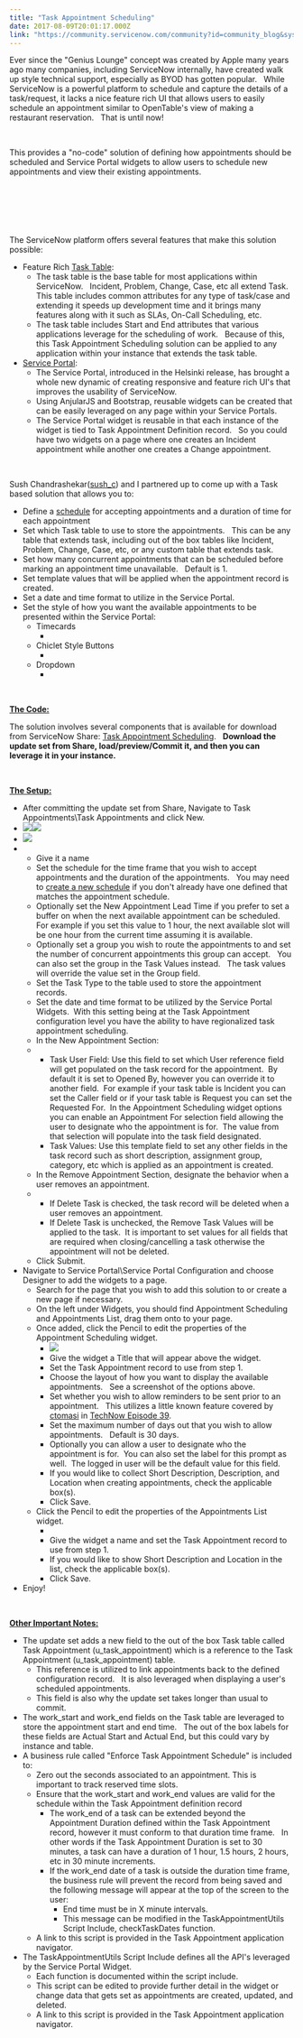 ```yaml
---
title: "Task Appointment Scheduling"
date: 2017-08-09T20:01:17.000Z
link: "https://community.servicenow.com/community?id=community_blog&sys_id=e46e6eaddbd0dbc01dcaf3231f9619ba"
---
```

<p>Ever since the &#34;Genius Lounge&#34; concept was created by Apple many years ago many companies, including ServiceNow internally, have created walk up style technical support, especially as BYOD has gotten popular.   While ServiceNow is a powerful platform to schedule and capture the details of a task/request, it lacks a nice feature rich UI that allows users to easily schedule an appointment similar to OpenTable&#39;s view of making a restaurant reservation.   That is until now!</p>
<p> </p>
<p>This provides a &#34;no-code&#34; solution of defining how appointments should be scheduled and Service Portal widgets to allow users to schedule new appointments and view their existing appointments.</p>
<p> </p>
<p><img class="image-15 jive-image" style="max-width: 1200px; max-height: 900px;" src="5818890adb1413043eb27a9e0f961924.iix" alt="" /></p>
<p><img class="jive-image image-10" style="max-width: 1200px; max-height: 900px;" src="4536858adb10d304b322f4621f961989.iix" alt="" /></p>
<p> </p>
<p>The ServiceNow platform offers several features that make this solution possible:</p>
<ul><li>Feature Rich <a title="ocs.servicenow.com/bundle/istanbul-servicenow-platform/page/administer/task-table/concept/c_TaskTable.html" href="https://docs.servicenow.com/bundle/istanbul-servicenow-platform/page/administer/task-table/concept/c_TaskTable.html" rel="nofollow">Task Table</a>:
<ul><li>The task table is the base table for most applications within ServiceNow.   Incident, Problem, Change, Case, etc all extend Task.   This table includes common attributes for any type of task/case and extending it speeds up development time and it brings many features along with it such as SLAs, On-Call Scheduling, etc.</li><li>The task table includes Start and End attributes that various applications leverage for the scheduling of work.   Because of this, this Task Appointment Scheduling solution can be applied to any application within your instance that extends the task table.</li></ul>
</li><li><a title="ocs.servicenow.com/bundle/istanbul-servicenow-platform/page/build/service-portal/concept/c_ServicePortal.html" href="https://docs.servicenow.com/bundle/istanbul-servicenow-platform/page/build/service-portal/concept/c_ServicePortal.html" rel="nofollow">Service Portal</a>:
<ul><li>The Service Portal, introduced in the Helsinki release, has brought a whole new dynamic of creating responsive and feature rich UI&#39;s that improves the usability of ServiceNow.</li><li>Using AnjularJS and Bootstrap, reusable widgets can be created that can be easily leveraged on any page within your Service Portals.</li><li>The Service Portal widget is reusable in that each instance of the widget is tied to Task Appointment Definition record.   So you could have two widgets on a page where one creates an Incident appointment while another one creates a Change appointment.</li></ul>
</li></ul>
<p> </p>
<p>Sush Chandrashekar(<a class="jive_macro jive_macro_user" title="sush_c" href="community?id&#61;community_user_profile&amp;user&#61;18919ae9db981fc09c9ffb651f961964" rel="nofollow">sush_c</a>) and I partnered up to come up with a Task based solution that allows you to:</p>
<ul><li>Define a <a title="ocs.servicenow.com/bundle/istanbul-servicenow-platform/page/administer/time/concept/c_UseSchedules.html" href="https://docs.servicenow.com/bundle/istanbul-servicenow-platform/page/administer/time/concept/c_UseSchedules.html" rel="nofollow">schedule</a> for accepting appointments and a duration of time for each appointment</li><li>Set which Task table to use to store the appointments.   This can be any table that extends task, including out of the box tables like Incident, Problem, Change, Case, etc, or any custom table that extends task.</li><li>Set how many concurrent appointments that can be scheduled before marking an appointment time unavailable.   Default is 1.</li><li>Set template values that will be applied when the appointment record is created.</li><li>Set a date and time format to utilize in the Service Portal.</li><li>Set the style of how you want the available appointments to be presented within the Service Portal:
<ul><li>Timecards
<ul><li><img class="image-13 jive-image" style="max-width: 1200px; max-height: 900px;" src="9620a7b5dbd01704ed6af3231f9619ee.iix" alt="" /></li></ul>
</li></ul>
<ul><li>Chiclet Style Buttons
<ul><li><img class="image-12 jive-image" style="max-width: 1200px; max-height: 900px;" src="6391240adb1c5344e9737a9e0f96197c.iix" alt="" /></li></ul>
</li><li>Dropdown
<ul><li><img class="jive-image image-14" style="max-width: 1200px; max-height: 900px;" src="aab4e7bddb50dfc0b322f4621f961930.iix" alt="" /></li></ul>
</li></ul>
</li></ul>
<p> </p>
<p><span style="text-decoration: underline;"><strong>The Code:</strong></span></p>
<p>The solution involves several components that is available for download from ServiceNow Share: <a title="https://developer.servicenow.com/app.do#!/share/contents/8781058_task_appointment_scheduling?t&#61;PRODUCT_DETAILS" href="https://developer.servicenow.com/app.do#!/share/contents/8781058_task_appointment_scheduling?t&#61;PRODUCT_DETAILS" rel="nofollow">Task Appointment Scheduling</a>.   <strong>Download the update set from Share, load/preview/Commit it, and then you can leverage it in your instance.</strong></p>
<p> </p>
<p><span style="text-decoration: underline;"><strong>The Setup:</strong></span></p>
<ul><li>After committing the update set from Share, Navigate to Task Appointments\Task Appointments and click New.</li><li><img src="https://community.servicenow.com/8599e317dbed04d05129a851ca9619fc.iix" /><img style="max-width: 100%; max-height: 480px;" src="/undefined.iix" /></li><li><img src="https://community.servicenow.com/54636621db153388fece0b55ca961966.iix" /></li><li>
<ul><li>Give it a name</li><li>Set the schedule for the time frame that you wish to accept appointments and the duration of the appointments.   You may need to <a title="ocs.servicenow.com/bundle/istanbul-servicenow-platform/page/administer/time/task/t_DefineASchedule.html" href="https://docs.servicenow.com/bundle/istanbul-servicenow-platform/page/administer/time/task/t_DefineASchedule.html" rel="nofollow">create a new schedule</a> if you don&#39;t already have one defined that matches the appointment schedule.</li><li>Optionally set the New Appointment Lead Time if you prefer to set a buffer on when the next available appointment can be scheduled.  For example if you set this value to 1 hour, the next available slot will be one hour from the current time assuming it is available.</li><li>Optionally set a group you wish to route the appointments to and set the number of concurrent appointments this group can accept.   You can also set the group in the Task Values instead.   The task values will override the value set in the Group field.</li><li>Set the Task Type to the table used to store the appointment records.</li><li>Set the date and time format to be utilized by the Service Portal Widgets.  With this setting being at the Task Appointment configuration level you have the ability to have regionalized task appointment scheduling.</li><li>In the New Appointment Section:</li><li>
<ul><li>Task User Field: Use this field to set which User reference field will get populated on the task record for the appointment.  By default it is set to Opened By, however you can override it to another field.  For example if your task table is Incident you can set the Caller field or if your task table is Request you can set the Requested For.  In the Appointment Scheduling widget options you can enable an Appointment For selection field allowing the user to designate who the appointment is for.  The value from that selection will populate into the task field designated.</li><li>Task Values: Use this template field to set any other fields in the task record such as short description, assignment group, category, etc which is applied as an appointment is created.</li></ul>
</li><li>In the Remove Appointment Section, designate the behavior when a user removes an appointment.</li><li>
<ul><li>If Delete Task is checked, the task record will be deleted when a user removes an appointment.</li><li>If Delete Task is unchecked, the Remove Task Values will be applied to the task.  It is important to set values for all fields that are required when closing/cancelling a task otherwise the appointment will not be deleted.</li></ul>
</li><li>Click Submit.</li></ul>
</li><li>Navigate to Service Portal\Service Portal Configuration and choose Designer to add the widgets to a page.
<ul><li>Search for the page that you wish to add this solution to or create a new page if necessary.</li><li>On the left under Widgets, you should find Appointment Scheduling and Appointments List, drag them onto to your page.</li><li>Once added, click the Pencil to edit the properties of the Appointment Scheduling widget.
<ul><li><img src="https://community.servicenow.com/b210cbc6dbc1885813b5fb2439961994.iix" /></li><li>Give the widget a Title that will appear above the widget.</li><li>Set the Task Appointment record to use from step 1.</li><li>Choose the layout of how you want to display the available appointments.   See a screenshot of the options above.</li><li>Set whether you wish to allow reminders to be sent prior to an appointment.   This utilizes a little known feature covered by <a class="jive_macro jive_macro_user" title="ctomasi" href="community?id&#61;community_user_profile&amp;user&#61;7ae05a61db981fc09c9ffb651f9619a2" rel="nofollow">ctomasi</a> in <a title="" href="community?id&#61;community_question&amp;sys_id&#61;8e4b0321db9cdbc01dcaf3231f961980" rel="nofollow">TechNow Episode 39</a>.</li><li>Set the maximum number of days out that you wish to allow appointments.   Default is 30 days.</li><li>Optionally you can allow a user to designate who the appointment is for.  You can also set the label for this prompt as well.  The logged in user will be the default value for this field.</li><li>If you would like to collect Short Description, Description, and Location when creating appointments, check the applicable box(s).</li><li>Click Save.</li></ul>
</li><li>Click the Pencil to edit the properties of the Appointments List widget.
<ul><li><img class="jive-image image-18" style="max-width: 1200px; max-height: 900px;" src="3fb64c86db9cd3041dcaf3231f96196d.iix" alt="" /></li><li>Give the widget a name and set the Task Appointment record to use from step 1.</li><li>If you would like to show Short Description and Location in the list, check the applicable box(s).</li><li>Click Save.</li></ul>
</li></ul>
</li><li>Enjoy!</li></ul>
<p> </p>
<p><span style="text-decoration: underline;"><strong>Other Important Notes:</strong></span></p>
<ul><li>The update set adds a new field to the out of the box Task table called Task Appointment (u_task_appointment) which is a reference to the Task Appointment (u_task_appointment) table.
<ul><li>This reference is utilized to link appointments back to the defined configuration record.   It is also leveraged when displaying a user&#39;s scheduled appointments.</li><li>This field is also why the update set takes longer than usual to commit.</li></ul>
</li><li>The work_start and work_end fields on the Task table are leveraged to store the appointment start and end time.   The out of the box labels for these fields are Actual Start and Actual End, but this could vary by instance and table.</li><li>A business rule called &#34;Enforce Task Appointment Schedule&#34; is included to:
<ul><li>Zero out the seconds associated to an appointment. This is important to track reserved time slots.</li><li>Ensure that the work_start and work_end values are valid for the schedule within the Task Appointment definition record
<ul><li>The work_end of a task can be extended beyond the Appointment Duration defined within the Task Appointment record, however it must conform to that duration time frame.   In other words if the Task Appointment Duration is set to 30 minutes, a task can have a duration of 1 hour, 1.5 hours, 2 hours, etc in 30 minute increments.</li><li>If the work_end date of a task is outside the duration time frame, the business rule will prevent the record from being saved and the following message will appear at the top of the screen to the user:
<ul><li>End time must be in X minute intervals.</li><li>This message can be modified in the TaskAppointmentUtils Script Include, checkTaskDates function.</li></ul>
</li></ul>
</li><li>A link to this script is provided in the Task Appointment application navigator.</li></ul>
</li><li>The TaskAppointmentUtils Script Include defines all the API&#39;s leveraged by the Service Portal Widget.
<ul><li>Each function is documented within the script include.</li><li>This script can be edited to provide further detail in the widget or change data that gets set as appointments are created, updated, and deleted.</li><li>A link to this script is provided in the Task Appointment application navigator.</li></ul>
</li></ul>